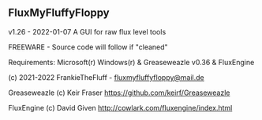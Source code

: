 FluxMyFluffyFloppy
----------------------------------------
v1.26 - 2022-01-07 
A GUI for raw flux level tools

FREEWARE - Source code will follow if "cleaned"

Requirements: Microsoft(r) Windows(r) & Greaseweazle v0.36 & FluxEngine

(c) 2021-2022 FrankieTheFluff - fluxmyfluffyfloppy@mail.de

Greaseweazle (c) Keir Fraser
https://github.com/keirf/Greaseweazle

FluxEngine (c) David Given
http://cowlark.com/fluxengine/index.html
